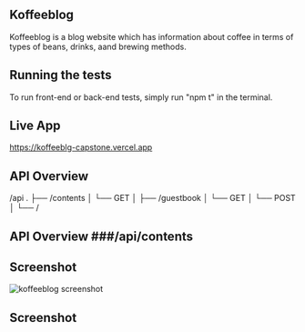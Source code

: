 ## Koffeeblog

Koffeeblog is a blog website which has information about coffee in terms of types of beans, drinks, aand brewing methods.

## Running the tests

To run front-end or back-end tests, simply run "npm t" in the terminal.

## Live App

https://koffeeblg-capstone.vercel.app

## API Overview

/api
.
├── /contents
│ └── GET
│
├── /guestbook
│ └── GET
│ └── POST
│ └── /

## API Overview ###/api/contents

## Screenshot

![koffeeblog screenshot](www.urltomyimage.com/myimage.png)

## Screenshot
